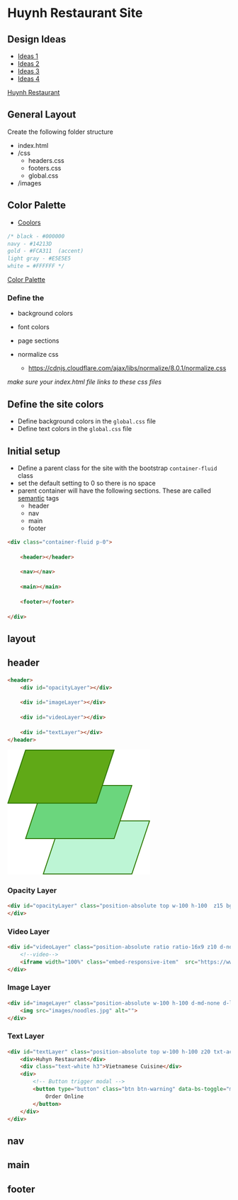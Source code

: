
# Huynh Restaurant Site


## Design Ideas
- [Ideas 1](https://www.squarespace.com/tour/restaurant-websites/?channel=pnb&subchannel=go&campaign=pnb-dr-go-us-en-verticals-bmm-blog-exp&subcampaign=(verticals-restaurant_restaurant-website_bmm)&utm_source=google&utm_medium=pnb&utm_campaign=pnb-dr-go-us-en-verticals-bmm&utm_term=%2Brestaurant%20%2Bwebsite&gclid=CjwKCAjwxLH3BRApEiwAqX9areGg6kGg84cPh7Q9jPFBdAvY_f-vWUy8Pg5b0mo5rkqdMGy-eLoeUBoChYwQAvD_BwE)
- [Ideas 2](https://restaurantden.com/50-amazing-restaurant-website-design-examples/)
- [Ideas 3](https://www.sitebuilderreport.com/inspiration/restaurant-websites)
- [Ideas 4](https://vintage.agency/blog/12-yummy-examples-of-the-best-restaurant-websites/)

[Huynh Restaurant](http://huynhrestauranthouston.com/cgi-bin/p/awtp-pa.cgi?d=huynh-restaurant&type=548&s=1656)

## General Layout

Create the following folder structure

- index.html
- /css 
    - headers.css 
    - footers.css 
    - global.css
- /images





## Color Palette

- [Coolors](https://coolors.co/palettes/trending)

```css 
/* black - #000000  
navy - #14213D
gold - #FCA311  (accent)
light gray - #E5E5E5 
white = #FFFFFF */

```


[Color Palette](https://coolors.co/000000-14213d-fca311-e5e5e5-ffffff)


### Define the 
- background colors 
- font colors
- page sections 

- normalize css
    - https://cdnjs.cloudflare.com/ajax/libs/normalize/8.0.1/normalize.css

*make sure your index.html file links to these css files*


## Define the site colors

- Define background colors in the `global.css` file
- Define text colors in the `global.css` file


## Initial setup

- Define a parent class for the site with the bootstrap `container-fluid` class
- set the default setting to 0 so there is no space
- parent container will have the following sections.  These are called [semantic](https://www.w3schools.com/html/html5_semantic_elements.asp) tags
    - header
    - nav
    - main
    - footer

```html
<div class="container-fluid p-0">

    <header></header>

    <nav></nav>

    <main></main>

    <footer></footer>
 
</div>
```
## layout


## header

```html
<header>
    <div id="opacityLayer"></div>

    <div id="imageLayer"></div>

    <div id="videoLayer"></div>

    <div id="textLayer"></div>
</header>
```

![](./images/layers.svg)

### Opacity Layer
```html
<div id="opacityLayer" class="position-absolute top w-100 h-100  z15 bg-black opacity">
</div>
```

### Video Layer
```html
<div id="videoLayer" class="position-absolute ratio ratio-16x9 z10 d-none d-md-block">
    <!--video-->
    <iframe width="100%" class="embed-responsive-item"  src="https://www.youtube.com/embed/hz70ucYZyy4?autoplay=1&mute=1&enablejsapi=1" frameborder="0" allow="accelerometer; autoplay; encrypted-media; gyroscope; picture-in-picture" allowfullscreen></iframe>
</div>
```

### Image Layer

```html
<div id="imageLayer" class="position-absolute w-100 h-100 d-md-none d-lg-none d-xl-none">
    <img src="images/noodles.jpg" alt="">
</div>
```

### Text Layer

```html
<div id="textLayer" class="position-absolute top w-100 h-100 z20 txt-accent d-flex flex-column justify-content-center align-items-center display-4">
    <div>Huhyn Restaurant</div>
    <div class="text-white h3">Vietnamese Cuisine</div>
    <div>
        <!-- Button trigger modal -->
        <button type="button" class="btn btn-warning" data-bs-toggle="modal" data-bs-target="#exampleModal">
            Order Online
        </button>
    </div>
</div>

```

## nav


## main 


## footer





